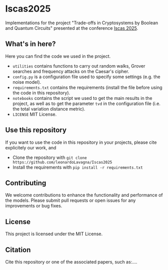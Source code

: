 # Iscas2025

Implementations for the project "Trade-offs in Cryptosystems by Boolean and Quantum Circuits" presented at the conference [Iscas 2025](https://2025.ieee-iscas.org/).

## What's in here?
Here you can find the code we used in the project.
* `utilities` contains functions to carry out random walks, Grover searches and frequency attacks on the Caesar's cipher.
* `config.py` is a configuration file used to specify some settings (e.g. the noise model).
* `requirements.txt` contains the requirements (install the file before using the code in this repository).
* `notebooks` contains the script we used to get the main results in the project, as well as to get the parameter `tvd` in the configuration file (i.e. the total variation distance metric).
* `LICENSE` MIT License.

## Use this repository
If you want to use the code in this repository in your projects, please cite explicitely our work, and
* Clone the repository with `git clone https://github.com/leonardoLavagna/Iscas2025`
* Install the requirements with `pip install -r requirements.txt`

## Contributing
We welcome contributions to enhance the functionality and performance of the models. Please submit pull requests or open issues for any improvements or bug fixes.

## License
This project is licensed under the MIT License.

## Citation
Cite this repository or one of the associated papers, such as:....
